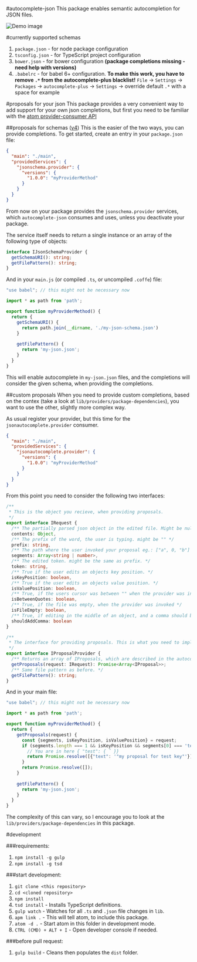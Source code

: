 #autocomplete-json
This package enables semantic autocompletion for JSON files.

![Demo image](https://cloud.githubusercontent.com/assets/3879181/12522353/700e3c9c-c150-11e5-9a99-eae9d6fddce1.gif "Demo")

#currently supported schemas

1. `package.json` - for node package configuration
2. `tsconfig.json` - for TypeScript project configuration
3. `bower.json` - for bower configuration **(package completions missing - need help with versions)**
3. `.babelrc` - for babel 6+ configuration. **To make this work, you have to remove `.*` from the autocomplete-plus blacklist!** `File` -> `Settings` -> `Packages` -> `autocomplete-plus` -> `Settings` -> override default `.*` with a space for example

#proposals for your json
This package provides a very convenient way to add support for your own json completions, but
first you need to be familiar with the [atom provider-consumer API](https://atom.io/docs/v1.0.4/behind-atom-interacting-with-packages-via-services)

##proposals for schemas ([v4](http://json-schema.org/documentation.html))
This is the easier of the two ways, you can provide completions. To get started, create an entry in your `package.json` file:
```json
{
  "main": "./main",
  "providedServices": {
    "jsonschema.provider": {
      "versions": {
        "1.0.0": "myProviderMethod"
      }
    }
  }
}
```
From now on your package provides the `jsonschema.provider` services, which `autocomplete-json` consumes and uses, unless you deactivate your package.

The service itself needs to return a single instance or an array of the following type of objects:

```ts
interface IJsonSchemaProvider {
  getSchemaURI(): string;
  getFilePattern(): string;
}
```

And in your `main.js` (or compiled `.ts`, or uncompiled `.coffe`) file:

```js
"use babel"; // this might not be necessary now

import * as path from 'path';

export function myProviderMethod() {
  return {
    getSchemaURI() {
      return path.join(__dirname, './my-json-schema.json')
    }
    
    getFilePattern() {
      return 'my-json.json';
    }
  }
}
```

This will enable autocomplete in `my-json.json` files, and the completions will consider the given schema, when providing the completions.

##custom proposals
When you need to provide custom completions, based on the contex (take a look at `lib/providers/package-dependencies`), you want to use the other, slightly more complex way.

As usual register your provider, but this time for the `jsonautocomplete.provider` consumer.

```json
{
  "main": "./main",
  "providedServices": {
    "jsonautocomplete.provider": {
      "versions": {
        "1.0.0": "myProviderMethod"
      }
    }
  }
}
```

From this point you need to consider the following two interfaces:

```ts
/**
 * This is the object you recieve, when providing proposals. 
 */
export interface IRequest {
  /** The partially parsed json object in the edited file. Might be null */
  contents: Object,
  /** The prefix of the word, the user is typing. might be "" */
  prefix: string,
  /** The path where the user invoked your proposal eg.: ["a", 0, "b"] -> { "a": [ {"b": ˇ } ]} */
  segments: Array<string | number>,
  /** The edited token. might be the same as prefix. */
  token: string,
  /** True if the user edits an objects key position. */
  isKeyPosition: boolean,
  /** True if the user edits an objects value position. */
  isValuePosition: boolean,
  /** True, if the users cursor was between "" when the provider was invoked. */
  isBetweenQuotes: boolean,
  /** True, if the file was empty, when the provider was invoked */
  isFileEmpty: boolean,
  /** True, if editing in the middle of an object, and a comma should be added. */
  shouldAddComma: boolean
}

/**
 * The interface for providing proposals. This is what you need to implement. 
 */
export interface IProposalProvider {
  /** Returns an array of IProposals, which are described in the autocomplete plus package. */
  getProposals(request: IRequest): Promise<Array<IProposal>>;
  /** Same file pattern as before. */
  getFilePattern(): string;
}
```

And in your main file:

```js
"use babel"; // this might not be necessary now

import * as path from 'path';

export function myProviderMethod() {
  return {
    getProposals(request) {
      const {segments, isKeyPosition, isValuePosition} = request;
      if (segments.length === 1 && isKeyPosition && segments[0] === 'test') {
        // You are in here { "test": { ˇ }}
        return Promise.resolve([{"text": '"my proposal for test key"'}])
      }
      return Promise.resolve([]);
    }
    
    getFilePattern() {
      return 'my-json.json';
    }
  }
}
```

The complexity of this can vary, so I encourage you to look at the `lib/providers/package-dependencies` in this package.

#development

###requirements:

1. `npm install -g gulp`
2. `npm install -g tsd`

###start development:

1. `git clone <this repository>`
2. `cd <cloned repository>`
3. `npm install`
4. `tsd install` - Installs TypeScript definitions.
5. `gulp watch` - Watches for all `.ts` and `.json` file changes in `lib`.
6. `apm link .` - This will tell atom, to include this package.
7. `atom -d .` - Start atom in this folder in development mode.
8. `CTRL (CMD) + ALT + I` - Open developer console if needed.

###before pull request:

1. `gulp build` - Cleans then populates the `dist` folder.
